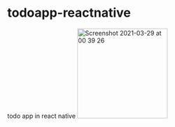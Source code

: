 # todoapp-reactnative
todo app in react native
<img width="206" alt="Screenshot 2021-03-29 at 00 39 26" src="https://user-images.githubusercontent.com/74429608/112772156-38713680-9027-11eb-8e71-4b673da1adb6.png">
